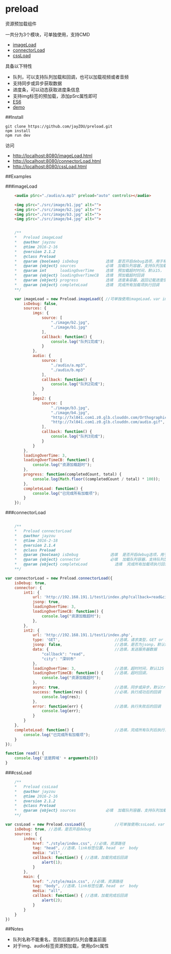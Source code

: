 # preload
资源预加载组件

一共分为3个模块，可单独使用，支持CMD

 - [imageLoad](https://github.com/jayZOU/preload/blob/master/src/js/imageLoad.js)
 - [connectorLoad](https://github.com/jayZOU/preload/blob/master/src/js/connectorLoad.js)
 - [cssLoad](https://github.com/jayZOU/preload/blob/master/src/js/cssLoad.js)

具备以下特性

 - 队列，可以支持队列加载和回调，也可以加载视频或者音频
 - 支持同步或异步获取数据
 - 进度条，可以动态获取进度条信息
 - 支持img标签的预加载，添加pSrc属性即可
 - [ES6](https://github.com/jayZOU/preload/tree/dev)
 - [demo](http://jayzou.github.io/preload/index.html)


##Install

    git clone https://github.com/jayZOU/preload.git
    npm install
    npm run dev
    
访问

- [http://localhost:8080/imageLoad.html](http://localhost:8080/imageLoad.html)
- [http://localhost:8080/connectorLoad.html](http://localhost:8080/connectorLoad.html)
- [http://localhost:8080/cssLoad.html](http://localhost:8080/cssLoad.html)

##Examples

###imageLoad
```html
    <audio pSrc="./audio/a.mp3" preload="auto" controls></audio>

    <img pSrc="./src/image/b1.jpg" alt="">
	<img pSrc="./src/image/b2.jpg" alt="">
	<img pSrc="./src/image/b3.jpg" alt="">
	<img pSrc="./src/image/b4.jpg" alt="">
```
```js

	/**
    *   Preload imageLoad
    *   @author jayzou
    *   @time 2016-2-16
    *   @version 2.1.2
    *   @class Preload
    *   @param {boolean} isDebug            选填  是否开启debug选项，用于移动端调试，默认false
    *   @param {object} sources             必填  加载队列容器，支持队列加载以及加载一个队列后传入回调
    *   @param int      loadingOverTime     选填  预加载超时时间，默认15， 单位:秒
    *   @param {object} loadingOverTimeCB   选填  预加载超时回调
    *   @param {object} progress            选填  进度条容器，返回记载进度信息
    *   @param {object} completeLoad        选填  完成所有加载项执行回调
    **/

    var imageLoad = new Preload.imageLoad({	//可单独使用imageLoad，var imageLoad = new imageLoad()
	    isDebug: false,
	    sources: {
	        imgs: {
	            source: [
	                "./image/b2.jpg",
	                "./image/b1.jpg"
	            ],
	            callback: function() {
	                console.log("队列1完成");
	            }
	        },
	        audio: {
	            source: [
	                "./audio/a.mp3",
	                "./audio/b.mp3"
	            ],
	            callback: function() {
	                console.log("队列2完成");
	            }
	        },
	        imgs2: {
	            source: [
	                "./image/b3.jpg",
	                "./image/b4.jpg",
	                "http://7xl041.com1.z0.glb.clouddn.com/OrthographicCamera.png",
	                "http://7xl041.com1.z0.glb.clouddn.com/audio.gif",
	            ],
	            callback: function() {
	                console.log("队列3完成");
	            }
	        }
	    },
	    loadingOverTime: 3,
	    loadingOverTimeCB: function() {
	        console.log("资源加载超时");
	    },
	    progress: function(completedCount, total) {
	        console.log(Math.floor((completedCount / total) * 100));
	    },
	    completeLoad: function() {
	        console.log("已完成所有加载项");
	    }
	});
```

###connectorLoad
```js

	/**
    *   Preload connectorLoad
    *   @author jayzou
    *   @time 2016-2-18
    *   @version 2.1.4
    *   @class Preload
    *   @param {boolean} isDebug              选填  是否开启debug选项，用于移动端调试，默认false
    *   @param {object} connector             必填  加载队列容器，支持队列加载以及加载一个队列后传入回调
    *   @param {object} completeLoad            选填  完成所有加载项执行回调
    **/

var connectorLoad = new Preload.connectorLoad({
    isDebug: true,
    connector: {
        int1: {
            url: 'http://192.168.191.1/test1/index.php?callback=read&city=上海市',
            jsonp: true,
            loadingOverTime: 3,
            loadingOverTimeCB: function() {
                console.log("资源加载超时");
            },
        },
        int2: {
            url: 'http://192.168.191.1/test1/index.php',
            type: 'GET',                        //选填，请求类型，GET or POST 默认GET
            jsonp: false,                       //选填，是否为jsonp，默认false
            data: {                             //选填，发送服务器数据
                "callback": "read",
                "city": "深圳市"
            },
            loadingOverTime: 3,                 //选填，超时时间，默认12S
            loadingOverTimeCB: function() {     //选填，超时回调，
                console.log("资源加载超时");
            },
            async: true,                        //选填，同步或异步，默认true，异步
            success: function(res) {            //必填，执行成功后的回调
                console.log(res);
            },
            error: function(err) {              //选填，执行失败后的回调
                console.log(err);
            }
        }
    },
    completeLoad: function() {                  //选填，完成所有队列后执行，无论成功或失败
        console.log("已完成所有加载项");
    }
});

function read() {
    console.log('这是跨域' + arguments[0])
}
```

###cssLoad
```js
	/**
    *   Preload cssLoad
    *   @author jayzou
    *   @time 2016-2-16
    *   @version 2.1.2
    *   @class Preload
    *   @param {object} sources             必填  加载队列容器，支持队列加载以及加载一个队列后传入回调
    **/

var cssLoad = new Preload.cssLoad({				//可单独使用cssLoad，var cssLoad = new cssLoad()
    isDebug: true, //选填，是否开启debug
    sources: {
        index: {
            href: "./style/index.css", //必填，资源路径
            tag: "head", //选填，link标签位置，head  or  body
            media: "all",
            callback: function() { //选填，加载完成后回调
                alert(1);
            }
        },
        main: {
            href: "./style/main.css", //必填，资源路径
            tag: "body", //选填，link标签位置，head  or  body
            media: "all",
            callback: function() { //选填，加载完成后回调
                alert(2);
            }
        }
    }
})
```

##Notes

 - 队列名称不能重名，否则后面的队列会覆盖前面
 - 对于img、audio标签资源预加载，使用pSrc属性

	
	


  [1]: http://jayzou.coding.io/
  [2]: http://localhost:8080/